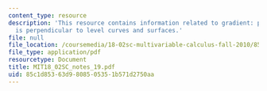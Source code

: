 ```yaml
---
content_type: resource
description: 'This resource contains information related to gradient: proof that it
  is perpendicular to level curves and surfaces.'
file: null
file_location: /coursemedia/18-02sc-multivariable-calculus-fall-2010/85c1d85363d9808505351b571d2750aa_MIT18_02SC_notes_19.pdf
file_type: application/pdf
resourcetype: Document
title: MIT18_02SC_notes_19.pdf
uid: 85c1d853-63d9-8085-0535-1b571d2750aa
---
```

